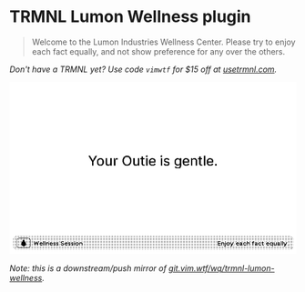 # TRMNL Lumon Wellness plugin

> Welcome to the Lumon Industries Wellness Center. Please try to enjoy each fact equally, and not show preference for any over the others.

*Don't have a TRMNL yet? Use code `vimwtf` for $15 off at [usetrmnl.com](https://usetrmnl.com/?ref=vimwtf).*

![Your Outie is gentle.](screenshot.png)

*Note: this is a downstream/push mirror of [git.vim.wtf/wq/trmnl-lumon-wellness](https://git.vim.wtf/wq/trmnl-lumon-wellness).*
